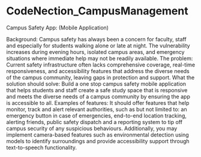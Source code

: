 # CodeNection_CampusManagement
Campus Safety App:
(Mobile Application)

Background:
Campus safety has always been a concern for faculty, staff and especially for students walking alone or late at night. The vulnerability increases during evening hours, isolated campus areas, and emergency situations where immediate help may not be readily available. 
The problem:
Current safety infrastructure often lacks comprehensive coverage, real-time responsiveness, and accessibility features that address the diverse needs of the campus community, leaving gaps in protection and support.
What the solution should solve:
Build a one stop campus safety mobile application that helps students and staff create a safe study space that is responsive and meets the diverse needs of a campus community by ensuring the app is accessible to all.
Examples of features:
It should offer features that help monitor, track and alert relevant authorities, such as but not limited to: an emergency button in case of emergencies, end-to-end location tracking, alerting friends, public safety dispatch and a reporting system to tip off campus security of any suspicious behaviours. Additionally, you may implement camera-based features such as environmental detection using models to identify surroundings and provide accessibility support through text-to-speech functionality.
